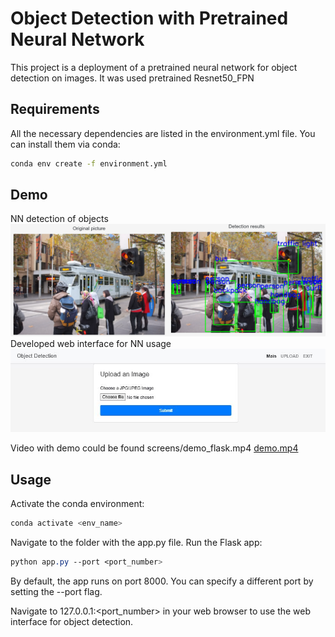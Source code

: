 # Object Detection with Pretrained Neural Network
This project is a deployment of a pretrained neural network for object detection on images.
It was used pretrained Resnet50_FPN
## Requirements
All the necessary dependencies are listed in the environment.yml file. 
You can install them via conda:

```bash
conda env create -f environment.yml
```

## Demo

NN detection of objects    
  ![The demo of NN detection](screens/detection_screen.png)
Developed web interface for NN usage
 ![web_interface](screens/web_screen.JPG)

Video with demo could be found screens/demo_flask.mp4
  [demo.mp4](screens%2Fdemo_flask.mp4)

## Usage
Activate the conda environment:
```php
conda activate <env_name>
```
Navigate to the folder with the app.py file.
Run the Flask app:

```css
python app.py --port <port_number>
```
By default, the app runs on port 8000. You can specify a different port by setting the --port flag.

Navigate to 127.0.0.1:<port_number> in your web browser to use the web interface for object detection.